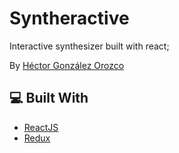 # Syntheractive 

Interactive synthesizer built with react;

By [Héctor González Orozco](https://github.com/hectorgonzalezo)

## :computer: Built With

* [ReactJS](https://reactjs.org/)
* [Redux](https://redux.js.org/)
